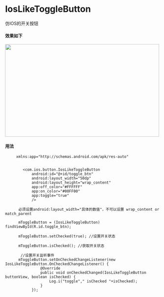 # IosLikeToggleButton 
仿IOS的开关按钮<br/>
#### 效果如下

<img src="https://github.com/jiaowenzheng/IosLikeToggleButton/raw/master/screen.png" width="500" height="300"/>  

<br/>


#### 用法

         xmlns:app="http://schemas.android.com/apk/res-auto"
        
        
            <com.ios.button.IosLikeToggleButton
                android:id="@+id/toggle_btn"
                android:layout_width="50dp"
                android:layout_height="wrap_content"
                app:off_color="#FFFFFF"
                app:on_color="#00FF00"
                app:toggle="true"
                />
                
          必须设置android:layout_width="具体的数值"，不可以设置 wrap_content or match_parent      
        
          mToggleButton = (IosLikeToggleButton) findViewById(R.id.toggle_btn);
        
          mToggleButton.setChecked(true); //设置开关状态
        
          mToggleButton.isChecked(); //获取开关状态
        
           //设置开关监听事件
          mToggleButton.setOnCheckedChangeListener(new IosLikeToggleButton.OnCheckedChangeListener() {
                    @Override
                    public void onCheckedChanged(IosLikeToggleButton buttonView, boolean isChecked) {
                        Log.i("toggle"," isChecked "+isChecked);
                    }
                });          

